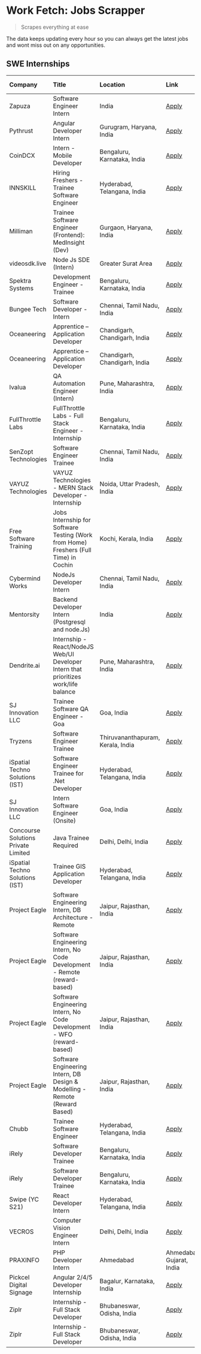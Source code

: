 # Work Fetch: Jobs Scrapper
> Scrapes everything at ease

The data keeps updating every hour so you can always get the latest jobs and wont miss out on any opportunities.

## SWE Internships
<!--START_SECTION:workfetch-->
| Company                             | Title                                                                                | Location                          | Link                                                                                                                                                                                                                                                                                                       | Date Posted   |
|:------------------------------------|:-------------------------------------------------------------------------------------|:----------------------------------|:-----------------------------------------------------------------------------------------------------------------------------------------------------------------------------------------------------------------------------------------------------------------------------------------------------------|:--------------|
| Zapuza                              | Software Engineer Intern                                                             | India                             | [Apply](https://in.linkedin.com/jobs/view/software-engineer-intern-at-zapuza-3844321802?refId=oJV0lFVbFngRiiECkc67bA%3D%3D&trackingId=5GfGL7xrw3uu65HzZo917w%3D%3D&position=24&pageNum=1&trk=public_jobs_jserp-result_search-card)                                                                         | 2024-03-07    |
| Pythrust                            | Angular Developer Intern                                                             | Gurugram, Haryana, India          | [Apply](https://in.linkedin.com/jobs/view/angular-developer-intern-at-pythrust-3842572995?refId=1az6axOu86uQmlS%2BK9Xurw%3D%3D&trackingId=G9%2B9eeca1AvoKL8xoFRzhw%3D%3D&position=7&pageNum=2&trk=public_jobs_jserp-result_search-card)                                                                    | 2024-03-05    |
| CoinDCX                             | Intern - Mobile Developer                                                            | Bengaluru, Karnataka, India       | [Apply](https://in.linkedin.com/jobs/view/intern-mobile-developer-at-coindcx-3842063831?refId=oJV0lFVbFngRiiECkc67bA%3D%3D&trackingId=m5%2B%2FbjlQAq8JgqsMHDdIgg%3D%3D&position=2&pageNum=1&trk=public_jobs_jserp-result_search-card)                                                                      | 2024-03-04    |
| INNSKILL                            | Hiring Freshers - Trainee Software Engineer                                          | Hyderabad, Telangana, India       | [Apply](https://in.linkedin.com/jobs/view/hiring-freshers-trainee-software-engineer-at-innskill-3846032101?refId=1az6axOu86uQmlS%2BK9Xurw%3D%3D&trackingId=Mn%2BNWvjvvh2KJuV9BdRXgQ%3D%3D&position=18&pageNum=2&trk=public_jobs_jserp-result_search-card)                                                  | 2024-03-04    |
| Milliman                            | Trainee Software Engineer (Frontend): MedInsight (Dev)                               | Gurgaon, Haryana, India           | [Apply](https://in.linkedin.com/jobs/view/trainee-software-engineer-frontend-medinsight-dev-at-milliman-3792874280?refId=CEzB%2FTAcuvk71o%2FKtYQpmQ%3D%3D&trackingId=A4kMfKgQKUa3PMLiljK2Rg%3D%3D&position=10&pageNum=0&trk=public_jobs_jserp-result_search-card)                                          | 2024-03-01    |
| videosdk.live                       | Node Js SDE (Intern)                                                                 | Greater Surat Area                | [Apply](https://in.linkedin.com/jobs/view/node-js-sde-intern-at-videosdk-live-3843903369?refId=oJV0lFVbFngRiiECkc67bA%3D%3D&trackingId=SXXAGuCHo0XEZLtVhlV2Jw%3D%3D&position=3&pageNum=1&trk=public_jobs_jserp-result_search-card)                                                                         | 2024-03-01    |
| Spektra Systems                     | Development Engineer - Trainee                                                       | Bengaluru, Karnataka, India       | [Apply](https://in.linkedin.com/jobs/view/development-engineer-trainee-at-spektra-systems-3843321386?refId=1az6axOu86uQmlS%2BK9Xurw%3D%3D&trackingId=IwZlFgIjjpVby0qGNf74Ew%3D%3D&position=8&pageNum=2&trk=public_jobs_jserp-result_search-card)                                                           | 2024-02-29    |
| Bungee Tech                         | Software Developer - Intern                                                          | Chennai, Tamil Nadu, India        | [Apply](https://in.linkedin.com/jobs/view/software-developer-intern-at-bungee-tech-3842220746?refId=1az6axOu86uQmlS%2BK9Xurw%3D%3D&trackingId=j4p9lsdy2WvgIlYhcqQ%2FzQ%3D%3D&position=13&pageNum=2&trk=public_jobs_jserp-result_search-card)                                                               | 2024-02-28    |
| Oceaneering                         | Apprentice – Application Developer                                                   | Chandigarh, Chandigarh, India     | [Apply](https://in.linkedin.com/jobs/view/apprentice-%E2%80%93-application-developer-at-oceaneering-3834879178?refId=CEzB%2FTAcuvk71o%2FKtYQpmQ%3D%3D&trackingId=xezxYQgfEnglEcD4PcWf3Q%3D%3D&position=18&pageNum=0&trk=public_jobs_jserp-result_search-card)                                              | 2024-02-26    |
| Oceaneering                         | Apprentice – Application Developer                                                   | Chandigarh, Chandigarh, India     | [Apply](https://in.linkedin.com/jobs/view/apprentice-%E2%80%93-application-developer-at-oceaneering-3834879178?refId=1az6axOu86uQmlS%2BK9Xurw%3D%3D&trackingId=TWHXD97XTJjWC5vsv9A14g%3D%3D&position=22&pageNum=2&trk=public_jobs_jserp-result_search-card)                                                | 2024-02-26    |
| Ivalua                              | QA Automation Engineer (Intern)                                                      | Pune, Maharashtra, India          | [Apply](https://in.linkedin.com/jobs/view/qa-automation-engineer-intern-at-ivalua-3762560998?refId=1az6axOu86uQmlS%2BK9Xurw%3D%3D&trackingId=dLy0at6Gg1hS2E7iRjFxIA%3D%3D&position=10&pageNum=2&trk=public_jobs_jserp-result_search-card)                                                                  | 2024-02-24    |
| FullThrottle Labs                   | FullThrottle Labs - Full Stack Engineer - Internship                                 | Bengaluru, Karnataka, India       | [Apply](https://in.linkedin.com/jobs/view/fullthrottle-labs-full-stack-engineer-internship-at-fullthrottle-labs-3829636016?refId=CEzB%2FTAcuvk71o%2FKtYQpmQ%3D%3D&trackingId=kf%2FcwZnq80n7ObrVFEPvUw%3D%3D&position=7&pageNum=0&trk=public_jobs_jserp-result_search-card)                                 | 2024-02-17    |
| SenZopt Technologies                | Software Engineer Trainee                                                            | Chennai, Tamil Nadu, India        | [Apply](https://in.linkedin.com/jobs/view/software-engineer-trainee-at-senzopt-technologies-3827686880?refId=1az6axOu86uQmlS%2BK9Xurw%3D%3D&trackingId=F5ak47jgXioJjxygKRE5gw%3D%3D&position=14&pageNum=2&trk=public_jobs_jserp-result_search-card)                                                        | 2024-02-12    |
| VAYUZ Technologies                  | VAYUZ Technologies - MERN Stack Developer - Internship                               | Noida, Uttar Pradesh, India       | [Apply](https://in.linkedin.com/jobs/view/vayuz-technologies-mern-stack-developer-internship-at-vayuz-technologies-3822619356?refId=CEzB%2FTAcuvk71o%2FKtYQpmQ%3D%3D&trackingId=NbBjkO4%2BNL8utyPRszv%2BiQ%3D%3D&position=19&pageNum=0&trk=public_jobs_jserp-result_search-card)                           | 2024-02-10    |
| Free Software Training              | Jobs Internship for Software Testing (Work from Home) Freshers (Full Time) in Cochin | Kochi, Kerala, India              | [Apply](https://in.linkedin.com/jobs/view/jobs-internship-for-software-testing-work-from-home-freshers-full-time-in-cochin-at-free-software-training-3826557030?refId=oJV0lFVbFngRiiECkc67bA%3D%3D&trackingId=KLxZANVWvYcEfmyhJf2Sug%3D%3D&position=13&pageNum=1&trk=public_jobs_jserp-result_search-card) | 2024-02-10    |
| Cybermind Works                     | NodeJs Developer Intern                                                              | Chennai, Tamil Nadu, India        | [Apply](https://in.linkedin.com/jobs/view/nodejs-developer-intern-at-cybermind-works-3821014990?refId=oJV0lFVbFngRiiECkc67bA%3D%3D&trackingId=xbzT5RXegmoHKnF1Mbi3vg%3D%3D&position=5&pageNum=1&trk=public_jobs_jserp-result_search-card)                                                                  | 2024-02-08    |
| Mentorsity                          | Backend Developer Intern (Postgresql and node.Js)                                    | India                             | [Apply](https://in.linkedin.com/jobs/view/backend-developer-intern-postgresql-and-node-js-at-mentorsity-3820304507?refId=CEzB%2FTAcuvk71o%2FKtYQpmQ%3D%3D&trackingId=%2FOENjh4tulThIM7VA2HB7w%3D%3D&position=5&pageNum=0&trk=public_jobs_jserp-result_search-card)                                         | 2024-01-31    |
| Dendrite.ai                         | Internship - React/NodeJS Web/UI Developer Intern that prioritizes work/life balance | Pune, Maharashtra, India          | [Apply](https://in.linkedin.com/jobs/view/internship-react-nodejs-web-ui-developer-intern-that-prioritizes-work-life-balance-at-dendrite-ai-3818948068?refId=oJV0lFVbFngRiiECkc67bA%3D%3D&trackingId=Qv61z0B3vzFCHKYHi7Q7qg%3D%3D&position=6&pageNum=1&trk=public_jobs_jserp-result_search-card)           | 2024-01-31    |
| SJ Innovation LLC                   | Trainee Software QA Engineer - Goa                                                   | Goa, India                        | [Apply](https://in.linkedin.com/jobs/view/trainee-software-qa-engineer-goa-at-sj-innovation-llc-3804578231?refId=CEzB%2FTAcuvk71o%2FKtYQpmQ%3D%3D&trackingId=Q%2Flsicb897oyFCWGT%2B6C4Q%3D%3D&position=3&pageNum=0&trk=public_jobs_jserp-result_search-card)                                               | 2024-01-18    |
| Tryzens                             | Software Engineer Trainee                                                            | Thiruvananthapuram, Kerala, India | [Apply](https://in.linkedin.com/jobs/view/software-engineer-trainee-at-tryzens-3809363491?refId=1az6axOu86uQmlS%2BK9Xurw%3D%3D&trackingId=BEhsALTkPfyWTvkq9eVcog%3D%3D&position=24&pageNum=2&trk=public_jobs_jserp-result_search-card)                                                                     | 2024-01-18    |
| iSpatial Techno Solutions (IST)     | Software Engineer Trainee for .Net Developer                                         | Hyderabad, Telangana, India       | [Apply](https://in.linkedin.com/jobs/view/software-engineer-trainee-for-net-developer-at-ispatial-techno-solutions-ist-3826984352?refId=1az6axOu86uQmlS%2BK9Xurw%3D%3D&trackingId=Mfiop3mfQrs91yl2u%2BQKEQ%3D%3D&position=6&pageNum=2&trk=public_jobs_jserp-result_search-card)                            | 2024-01-16    |
| SJ Innovation LLC                   | Intern Software Engineer (Onsite)                                                    | Goa, India                        | [Apply](https://in.linkedin.com/jobs/view/intern-software-engineer-onsite-at-sj-innovation-llc-3799959011?refId=CEzB%2FTAcuvk71o%2FKtYQpmQ%3D%3D&trackingId=udULH8m%2FF2%2FwHYd28KIdxw%3D%3D&position=14&pageNum=0&trk=public_jobs_jserp-result_search-card)                                               | 2024-01-11    |
| Concourse Solutions Private Limited | Java Trainee Required                                                                | Delhi, Delhi, India               | [Apply](https://in.linkedin.com/jobs/view/java-trainee-required-at-concourse-solutions-private-limited-3800941190?refId=CEzB%2FTAcuvk71o%2FKtYQpmQ%3D%3D&trackingId=Z4mX6vLteZJk%2Bv0uNAwZlA%3D%3D&position=12&pageNum=0&trk=public_jobs_jserp-result_search-card)                                         | 2024-01-09    |
| iSpatial Techno Solutions (IST)     | Trainee GIS Application Developer                                                    | Hyderabad, Telangana, India       | [Apply](https://in.linkedin.com/jobs/view/trainee-gis-application-developer-at-ispatial-techno-solutions-ist-3800933635?refId=oJV0lFVbFngRiiECkc67bA%3D%3D&trackingId=3D8mQ9714OXhbhbNtdygHg%3D%3D&position=9&pageNum=1&trk=public_jobs_jserp-result_search-card)                                          | 2024-01-09    |
| Project Eagle                       | Software Engineering Intern, DB Architecture - Remote                                | Jaipur, Rajasthan, India          | [Apply](https://in.linkedin.com/jobs/view/software-engineering-intern-db-architecture-remote-at-project-eagle-3814009675?refId=CEzB%2FTAcuvk71o%2FKtYQpmQ%3D%3D&trackingId=3yaRT%2FTVQaYW9qOYsLB9Eg%3D%3D&position=15&pageNum=0&trk=public_jobs_jserp-result_search-card)                                  | 2023-12-30    |
| Project Eagle                       | Software Engineering Intern, No Code Development - Remote (reward-based)             | Jaipur, Rajasthan, India          | [Apply](https://in.linkedin.com/jobs/view/software-engineering-intern-no-code-development-remote-reward-based-at-project-eagle-3813380172?refId=CEzB%2FTAcuvk71o%2FKtYQpmQ%3D%3D&trackingId=Gt9g56Nia1Tgnl0quagICA%3D%3D&position=24&pageNum=0&trk=public_jobs_jserp-result_search-card)                   | 2023-12-30    |
| Project Eagle                       | Software Engineering Intern, No Code Development - WFO (reward-based)                | Jaipur, Rajasthan, India          | [Apply](https://in.linkedin.com/jobs/view/software-engineering-intern-no-code-development-wfo-reward-based-at-project-eagle-3813375543?refId=oJV0lFVbFngRiiECkc67bA%3D%3D&trackingId=DlNZ%2Bb1RU%2BA%2BUZh6Uu2EDg%3D%3D&position=7&pageNum=1&trk=public_jobs_jserp-result_search-card)                     | 2023-12-30    |
| Project Eagle                       | Software Engineering Intern, DB Design & Modelling - Remote (Reward Based)           | Jaipur, Rajasthan, India          | [Apply](https://in.linkedin.com/jobs/view/software-engineering-intern-db-design-modelling-remote-reward-based-at-project-eagle-3813380173?refId=oJV0lFVbFngRiiECkc67bA%3D%3D&trackingId=ZXfk5Ty0PR51%2Bhnwuhr%2BnQ%3D%3D&position=18&pageNum=1&trk=public_jobs_jserp-result_search-card)                   | 2023-12-30    |
| Chubb                               | Trainee Software Engineer                                                            | Hyderabad, Telangana, India       | [Apply](https://in.linkedin.com/jobs/view/trainee-software-engineer-at-chubb-3811550279?refId=CEzB%2FTAcuvk71o%2FKtYQpmQ%3D%3D&trackingId=C1OeKLbuBMErJ2ZSx0BjSQ%3D%3D&position=8&pageNum=0&trk=public_jobs_jserp-result_search-card)                                                                      | 2023-12-28    |
| iRely                               | Software Developer Trainee                                                           | Bengaluru, Karnataka, India       | [Apply](https://in.linkedin.com/jobs/view/software-developer-trainee-at-irely-3801577534?refId=oJV0lFVbFngRiiECkc67bA%3D%3D&trackingId=NzVg6Mo2qtDPp7JwWWFE1g%3D%3D&position=23&pageNum=1&trk=public_jobs_jserp-result_search-card)                                                                        | 2023-12-22    |
| iRely                               | Software Developer Trainee                                                           | Bengaluru, Karnataka, India       | [Apply](https://in.linkedin.com/jobs/view/software-developer-trainee-at-irely-3801577534?refId=1az6axOu86uQmlS%2BK9Xurw%3D%3D&trackingId=gig7jhxouM65O%2BNc3dXTsg%3D%3D&position=9&pageNum=2&trk=public_jobs_jserp-result_search-card)                                                                     | 2023-12-22    |
| Swipe (YC S21)                      | React Developer Intern                                                               | Hyderabad, Telangana, India       | [Apply](https://in.linkedin.com/jobs/view/react-developer-intern-at-swipe-yc-s21-3737600089?refId=CEzB%2FTAcuvk71o%2FKtYQpmQ%3D%3D&trackingId=6CCTNUVJhWZFgkeLAXO9xg%3D%3D&position=6&pageNum=0&trk=public_jobs_jserp-result_search-card)                                                                  | 2023-10-13    |
| VECROS                              | Computer Vision Engineer Intern                                                      | Delhi, Delhi, India               | [Apply](https://in.linkedin.com/jobs/view/computer-vision-engineer-intern-at-vecros-3646815412?refId=1az6axOu86uQmlS%2BK9Xurw%3D%3D&trackingId=kxADblC95bP%2FfvpMmK696A%3D%3D&position=4&pageNum=2&trk=public_jobs_jserp-result_search-card)                                                               | 2023-06-07    |
| PRAXINFO                            | PHP Developer Intern | Ahmedabad                                                     | Ahmedabad, Gujarat, India         | [Apply](https://in.linkedin.com/jobs/view/php-developer-intern-ahmedabad-at-praxinfo-3627626337?refId=CEzB%2FTAcuvk71o%2FKtYQpmQ%3D%3D&trackingId=RG5KnIg3qu7aIn1kX0R3DA%3D%3D&position=25&pageNum=0&trk=public_jobs_jserp-result_search-card)                                                             | 2023-06-06    |
| Pickcel Digital Signage             | Angular 2/4/5 Developer Internship                                                   | Bagalur, Karnataka, India         | [Apply](https://in.linkedin.com/jobs/view/angular-2-4-5-developer-internship-at-pickcel-digital-signage-3627620591?refId=1az6axOu86uQmlS%2BK9Xurw%3D%3D&trackingId=zwKqOrlJ%2FosknZbRcmQ0tQ%3D%3D&position=11&pageNum=2&trk=public_jobs_jserp-result_search-card)                                          | 2023-06-06    |
| Ziplr                               | Internship - Full Stack Developer                                                    | Bhubaneswar, Odisha, India        | [Apply](https://in.linkedin.com/jobs/view/internship-full-stack-developer-at-ziplr-3645675705?refId=oJV0lFVbFngRiiECkc67bA%3D%3D&trackingId=Q9CRcn0ZoaTI2xtJ6XTA6A%3D%3D&position=17&pageNum=1&trk=public_jobs_jserp-result_search-card)                                                                   | 2023-06-02    |
| Ziplr                               | Internship - Full Stack Developer                                                    | Bhubaneswar, Odisha, India        | [Apply](https://in.linkedin.com/jobs/view/internship-full-stack-developer-at-ziplr-3645675705?refId=1az6axOu86uQmlS%2BK9Xurw%3D%3D&trackingId=RKoi8GjsixOU376T1bmC1A%3D%3D&position=3&pageNum=2&trk=public_jobs_jserp-result_search-card)                                                                  | 2023-06-02    |
<!--END_SECTION:workfetch-->

